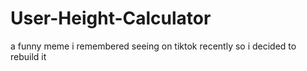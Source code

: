 # User-Height-Calculator
a funny meme i remembered seeing on tiktok recently so i decided to rebuild it
